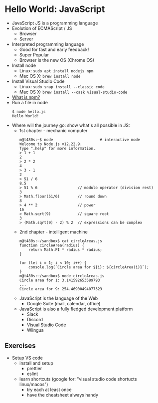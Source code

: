 # Hello World: JavaScript

* JavaScript JS is a programming language
* Evolution of ECMAScript / JS
    * Browser
    * Server
* Interpreted programming language
    * Good for fast and early feedback!
    * Super Popular
    * Browser is the new OS (Chrome OS)
* Install node
    * Linux: `sudo apt install nodejs npm`
    * Mac OS X: `brew install node`
* Install Visual Studio Code
    * Linux: `sudo snap install --classic code`
    * Mac OS X: `brew install --cask visual-studio-code`
* [What is npm?](https://nodejs.org/en/knowledge/getting-started/npm/what-is-npm/)
* Run a file in node
    ```
    $ node hello.js
    Hello World!
    ```
* Where will the journey go: show what's all possible in JS:
    * 1st chapter - mechanic computer
        ```
        m@t480s:~$ node                     # interactive mode
        Welcome to Node.js v12.22.9.
        Type ".help" for more information.
        > 1 + 1
        2
        > 2 * 2
        4
        > 3 - 1
        2
        > 51 / 6
        8.5
        > 51 % 6                  // modulo operator (division rest)
        3
        > Math.floor(51/6)        // round down
        8
        > 4 ** 2                  // power
        16
        > Math.sqrt(9)            // square root
        3
        > (Math.sqrt(9) - 2) % 2  // expressions can be complex
        ```
    * 2nd chapter - intelligent machine
        ```
        m@t480s:~/sandbox$ cat circleAreas.js 
        function circleArea(radius) {
            return Math.PI * radius * radius; 
        }

        for (let i = 1; i < 10; i++) {
            console.log(`Circle area for ${i}: ${circleArea(i)}`);
        }
        m@t480s:~/sandbox$ node circleAreas.js 
        Circle area for 1: 3.141592653589793
        ...
        Circle area for 9: 254.46900494077323
        ```
    * JavaScript is the language of the Web 
        * Google Suite (mail, calendar, office)
    * JavaScript is also a fully fledged development platform
        * Slack
        * Discord
        * Visual Studio Code
        * Wlingua

## Exercises
* Setup VS code
    * install and setup
        * prettier
        * eslint
    * learn shortcuts (google for: "visual studio code shortucts linux/macos")
        * try each at least once
        * have the cheatsheet always handy